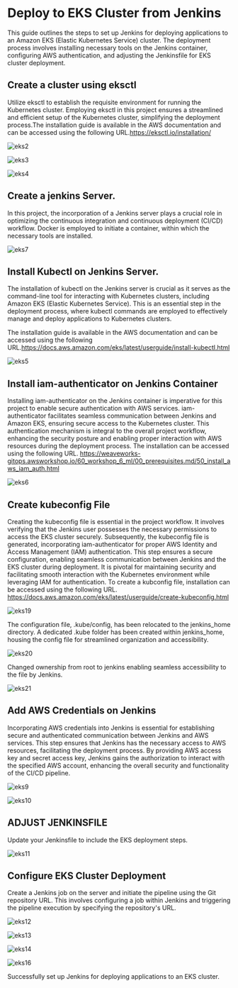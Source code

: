 # Deploy to EKS Cluster from Jenkins
This guide outlines the steps to set up Jenkins for deploying applications to an Amazon EKS (Elastic Kubernetes Service) cluster. The deployment process involves installing necessary tools on the Jenkins container, configuring AWS authentication, and adjusting the Jenkinsfile for EKS cluster deployment.

## Create a cluster using eksctl 
Utilize eksctl to establish the requisite environment for running the Kubernetes cluster. Employing eksctl in this project ensures a streamlined and efficient setup of the Kubernetes cluster, simplifying the deployment process.The installation guide is available in the AWS documentation and can be accessed using the following URL.https://eksctl.io/installation/

![eks2](https://github.com/busolagbadero/Deploy-to-EKS-cluster-from-Jenkins/assets/94229949/86d05be7-fb16-4343-ac9f-7b69f49465c1)

![eks3](https://github.com/busolagbadero/Deploy-to-EKS-cluster-from-Jenkins/assets/94229949/dda87a2c-03e7-4ba7-830e-b701f448190b)

![eks4](https://github.com/busolagbadero/Deploy-to-EKS-cluster-from-Jenkins/assets/94229949/f2ec72a6-fe2b-49a7-91aa-f094cfe1f6be)


## Create a jenkins Server. 
In this project, the incorporation of a Jenkins server plays a crucial role in optimizing the continuous integration and continuous deployment (CI/CD) workflow. Docker is employed to initiate a container, within which the necessary tools are installed.

![eks7](https://github.com/busolagbadero/Deploy-to-EKS-cluster-from-Jenkins/assets/94229949/c932c318-354c-401d-ad09-7168fa802880)


## Install Kubectl on Jenkins Server.
The installation of kubectl on the Jenkins server is crucial as it serves as the command-line tool for interacting with Kubernetes clusters, including Amazon EKS (Elastic Kubernetes Service). This is an essential step in the deployment process, where kubectl commands are employed to effectively manage and deploy applications to Kubernetes clusters.

The installation guide is available in the AWS documentation and can be accessed using the following URL.https://docs.aws.amazon.com/eks/latest/userguide/install-kubectl.html

![eks5](https://github.com/busolagbadero/Deploy-to-EKS-cluster-from-Jenkins/assets/94229949/5953db81-63eb-4d42-baa3-47b60512fa74)

## Install iam-authenticator on Jenkins Container
Installing iam-authenticator on the Jenkins container is imperative for this project to enable secure authentication with AWS services. iam-authenticator facilitates seamless communication between Jenkins and Amazon EKS, ensuring secure access to the Kubernetes cluster. This authentication mechanism is integral to the overall project workflow, enhancing the security posture and enabling proper interaction with AWS resources during the deployment process.
The installation can be accessed using the following URL. https://weaveworks-gitops.awsworkshop.io/60_workshop_6_ml/00_prerequisites.md/50_install_aws_iam_auth.html

![eks6](https://github.com/busolagbadero/Deploy-to-EKS-cluster-from-Jenkins/assets/94229949/3d6638ad-421e-4742-8b23-573accd3a0e1)

## Create kubeconfig File
Creating the kubeconfig file is essential in the project workflow. It involves verifying that the Jenkins user possesses the necessary permissions to access the EKS cluster securely. Subsequently, the kubeconfig file is generated, incorporating iam-authenticator for proper AWS Identity and Access Management (IAM) authentication. This step ensures a secure configuration, enabling seamless communication between Jenkins and the EKS cluster during deployment. It is pivotal for maintaining security and facilitating smooth interaction with the Kubernetes environment while leveraging IAM for authentication. 
To create a kubconfig file, installation can be accessed using the following URL. https://docs.aws.amazon.com/eks/latest/userguide/create-kubeconfig.html

![eks19](https://github.com/busolagbadero/Deploy-to-EKS-cluster-from-Jenkins/assets/94229949/2125603e-2e3a-44a4-94d8-9e6f041fe646)


The configuration file, .kube/config, has been relocated to the jenkins_home directory. A dedicated .kube folder has been created within jenkins_home, housing the config file for streamlined organization and accessibility.

![eks20](https://github.com/busolagbadero/Deploy-to-EKS-cluster-from-Jenkins/assets/94229949/cbee6bc9-6737-4101-871a-b51d8f9d3b61)

Changed ownership from root to jenkins enabling seamless accessibility to the file by Jenkins.

![eks21](https://github.com/busolagbadero/Deploy-to-EKS-cluster-from-Jenkins/assets/94229949/0555cbd3-e3d2-45c6-a8f8-1e0578023007)

## Add AWS Credentials on Jenkins

Incorporating AWS credentials into Jenkins is essential for establishing secure and authenticated communication between Jenkins and AWS services. This step ensures that Jenkins has the necessary access to AWS resources, facilitating the deployment process. By providing AWS access key and secret access key, Jenkins gains the authorization to interact with the specified AWS account, enhancing the overall security and functionality of the CI/CD pipeline.

![eks9](https://github.com/busolagbadero/Deploy-to-EKS-cluster-from-Jenkins/assets/94229949/1fb22c6d-c254-4a0a-8263-53d21d20718e)

![eks10](https://github.com/busolagbadero/Deploy-to-EKS-cluster-from-Jenkins/assets/94229949/cd222eec-4b38-432b-b3db-f9bb80974d61)

## ADJUST JENKINSFILE
Update your Jenkinsfile to include the EKS deployment steps.

![eks11](https://github.com/busolagbadero/Deploy-to-EKS-cluster-from-Jenkins/assets/94229949/d9a0740b-0849-412b-9f1c-7dad57c53083)

## Configure EKS Cluster Deployment

Create a Jenkins job on the server and initiate the pipeline using the Git repository URL. This involves configuring a job within Jenkins and triggering the pipeline execution by specifying the repository's URL. 

![eks12](https://github.com/busolagbadero/Deploy-to-EKS-cluster-from-Jenkins/assets/94229949/4b04bf7a-df94-44a6-9088-fd88d16344dc)

![eks13](https://github.com/busolagbadero/Deploy-to-EKS-cluster-from-Jenkins/assets/94229949/00ff040a-d803-445a-9d1e-619dc92f8ab6)

![eks14](https://github.com/busolagbadero/Deploy-to-EKS-cluster-from-Jenkins/assets/94229949/bc4bb35e-a947-4eca-a7b2-343d029aaa2d)

![eks16](https://github.com/busolagbadero/Deploy-to-EKS-cluster-from-Jenkins/assets/94229949/225154e6-63f9-40a9-b6a7-456e08644d51)

Successfully set up Jenkins for deploying applications to an EKS cluster. 





